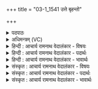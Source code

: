 +++
title = "03-1_1541 उत्ते बृहन्तो"

+++
<details><summary>पदपाठः</summary>

उ꣢त्। ते꣣। बृह꣡न्तः꣢। अ꣣र्च꣡यः꣢। स꣣मिधा꣡न꣢स्य। स꣣म्। इधान꣡स्य꣢। दी꣣दिवः। अ꣡ग्ने꣢꣯। शु꣣क्रा꣡सः꣢। ई꣣रते। १५४१।
</details>

<details><summary>अधिमन्त्रम् (VC)</summary>

- अग्निः
- विरूप आङ्गिरसः
- गायत्री
- षड्जः
</details>

<details><summary>हिन्दी : आचार्य रामनाथ वेदालंकार - विषयः</summary>

प्रथम मन्त्र में परमात्मा का तेज वर्णित करते हैं।
</details>

<details><summary>हिन्दी : आचार्य रामनाथ वेदालंकार - पदार्थः</summary>

पदार्थान्वयभाषाः -  हे (दीदिवः) सत्य के प्रकाशक, (अग्ने) विज्ञानवान् जगन्नायक परमात्मन् ! (समिधानस्य) देदीप्यमान (ते) आपकी (बृहन्तः) महान्, (शुक्रासः) पवित्र (अर्चयः) दीप्तियाँ (उदीरते) उठ रही हैं ॥१॥
</details>

<details><summary>हिन्दी : आचार्य रामनाथ वेदालंकार - भावार्थः</summary>

भावार्थभाषाः -  जब उपासक परमात्मा में तन्मय हो जाता है,तब भौतिक अग्नि की ज्वालाओं के समान उसका तेजस्वी रूप उसके सामने प्रकट हो जाता है ॥१॥
</details>

<details><summary>संस्कृत : आचार्य रामनाथ वेदालंकार - विषयः</summary>

तत्रादौ परमात्मनस्तेजो वर्णयति।
</details>

<details><summary>संस्कृत : आचार्य रामनाथ वेदालंकार - पदार्थः</summary>

पदार्थान्वयभाषाः -  हे (दीदिवः२) सत्यप्रकाशक (अग्ने) विज्ञानवन् जगन्नेतः परमात्मन् ! (समिधानस्य) सम्यग् दीप्यमानस्य (ते) तव (बृहन्तः) महान्तः (शुक्रासः) पवित्राः (अर्चयः) प्रभाः (उदीरते) उद्गच्छन्ति ॥१॥
</details>

<details><summary>संस्कृत : आचार्य रामनाथ वेदालंकार - भावार्थः</summary>

भावार्थभाषाः -  यदोपासकः परमात्मनि तन्मयो जायते तदा भौतिकाग्नेर्ज्वाला इव तस्य तेजोमयं रूपं तस्य पुरत आविर्भवति ॥१॥
</details>